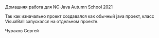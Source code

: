 Домашняя работа для NC Java Autumn School 2021

Так как изначально проект создавался как обычный java проект, класс VisualBall запускался на отдельном проекте. 

Чураков Сергей
